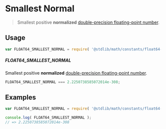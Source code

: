 # Smallest Normal

> Smallest positive __normalized__ [double-precision floating-point number][ieee754].

<section class="usage">

## Usage

``` javascript
var FLOAT64_SMALLEST_NORMAL = require( '@stdlib/math/constants/float64-smallest-normal' );
```

##### FLOAT64_SMALLEST_NORMAL

Smallest positive __normalized__ [double-precision floating-point number][ieee754].

``` javascript
FLOAT64_SMALLEST_NORMAL === 2.2250738585072014e-308;
```

<!-- </usage> -->


<section class="examples">

## Examples

<!-- TODO: better example -->

``` javascript
var FLOAT64_SMALLEST_NORMAL = require( '@stdlib/math/constants/float64-smallest' );

console.log( FLOAT64_SMALLEST_NORMAL );
// => 2.2250738585072014e-308
```

<!-- </examples> -->


<section class="links">

[ieee754]: http://en.wikipedia.org/wiki/IEEE_754-1985

<!-- </links> -->
